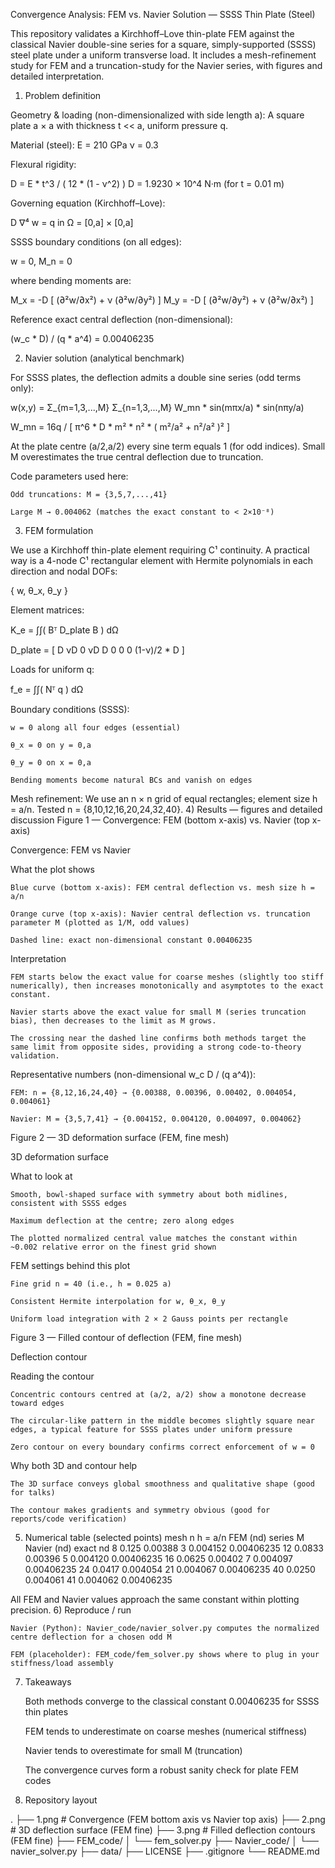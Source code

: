 Convergence Analysis: FEM vs. Navier Solution — SSSS Thin Plate (Steel)

This repository validates a Kirchhoff–Love thin-plate FEM against the classical Navier double-sine series for a square, simply-supported (SSSS) steel plate under a uniform transverse load. It includes a mesh-refinement study for FEM and a truncation-study for the Navier series, with figures and detailed interpretation.
1) Problem definition

Geometry & loading (non-dimensionalized with side length a):
A square plate a × a with thickness t << a, uniform pressure q.

Material (steel):
E = 210 GPa
ν = 0.3

Flexural rigidity:

D = E * t^3 / ( 12 * (1 - ν^2) )
D = 1.9230 × 10^4 N·m   (for t = 0.01 m)

Governing equation (Kirchhoff–Love):

D ∇⁴ w = q   in Ω = [0,a] × [0,a]

SSSS boundary conditions (on all edges):

w = 0,    M_n = 0

where bending moments are:

M_x = -D [ (∂²w/∂x²) + ν (∂²w/∂y²) ]
M_y = -D [ (∂²w/∂y²) + ν (∂²w/∂x²) ]

Reference exact central deflection (non-dimensional):

(w_c * D) / (q * a^4) = 0.00406235

2) Navier solution (analytical benchmark)

For SSSS plates, the deflection admits a double sine series (odd terms only):

w(x,y) = Σ_{m=1,3,...,M} Σ_{n=1,3,...,M} W_mn *
         sin(mπx/a) * sin(nπy/a)

W_mn = 16q / [ π^6 * D * m² * n² * ( m²/a² + n²/a² )² ]

At the plate centre (a/2,a/2) every sine term equals 1 (for odd indices).
Small M overestimates the true central deflection due to truncation.

Code parameters used here:

    Odd truncations: M = {3,5,7,...,41}

    Large M → 0.004062 (matches the exact constant to < 2×10⁻⁸)

3) FEM formulation

We use a Kirchhoff thin-plate element requiring C¹ continuity.
A practical way is a 4-node C¹ rectangular element with Hermite polynomials in each direction and nodal DOFs:

{ w, θ_x, θ_y }

Element matrices:

K_e = ∫∫( Bᵀ D_plate B ) dΩ

D_plate =
[  D      νD       0
   νD     D        0
   0      0   (1-ν)/2 * D ]

Loads for uniform q:

f_e = ∫∫( Nᵀ q ) dΩ

Boundary conditions (SSSS):

    w = 0 along all four edges (essential)

    θ_x = 0 on y = 0,a

    θ_y = 0 on x = 0,a

    Bending moments become natural BCs and vanish on edges

Mesh refinement:
We use an n × n grid of equal rectangles; element size h = a/n.
Tested n = {8,10,12,16,20,24,32,40}.
4) Results — figures and detailed discussion
Figure 1 — Convergence: FEM (bottom x-axis) vs. Navier (top x-axis)

Convergence: FEM vs Navier

What the plot shows

    Blue curve (bottom x-axis): FEM central deflection vs. mesh size h = a/n

    Orange curve (top x-axis): Navier central deflection vs. truncation parameter M (plotted as 1/M, odd values)

    Dashed line: exact non-dimensional constant 0.00406235

Interpretation

    FEM starts below the exact value for coarse meshes (slightly too stiff numerically), then increases monotonically and asymptotes to the exact constant.

    Navier starts above the exact value for small M (series truncation bias), then decreases to the limit as M grows.

    The crossing near the dashed line confirms both methods target the same limit from opposite sides, providing a strong code-to-theory validation.

Representative numbers (non-dimensional w_c D / (q a^4)):

    FEM: n = {8,12,16,24,40} → {0.00388, 0.00396, 0.00402, 0.004054, 0.004061}

    Navier: M = {3,5,7,41} → {0.004152, 0.004120, 0.004097, 0.004062}

Figure 2 — 3D deformation surface (FEM, fine mesh)

3D deformation surface

What to look at

    Smooth, bowl-shaped surface with symmetry about both midlines, consistent with SSSS edges

    Maximum deflection at the centre; zero along edges

    The plotted normalized central value matches the constant within ~0.002 relative error on the finest grid shown

FEM settings behind this plot

    Fine grid n = 40 (i.e., h = 0.025 a)

    Consistent Hermite interpolation for w, θ_x, θ_y

    Uniform load integration with 2 × 2 Gauss points per rectangle

Figure 3 — Filled contour of deflection (FEM, fine mesh)

Deflection contour

Reading the contour

    Concentric contours centred at (a/2, a/2) show a monotone decrease toward edges

    The circular-like pattern in the middle becomes slightly square near edges, a typical feature for SSSS plates under uniform pressure

    Zero contour on every boundary confirms correct enforcement of w = 0

Why both 3D and contour help

    The 3D surface conveys global smoothness and qualitative shape (good for talks)

    The contour makes gradients and symmetry obvious (good for reports/code verification)

5) Numerical table (selected points)
mesh n	h = a/n	FEM (nd)	series M	Navier (nd)	exact nd
8	0.125	0.00388	3	0.004152	0.00406235
12	0.0833	0.00396	5	0.004120	0.00406235
16	0.0625	0.00402	7	0.004097	0.00406235
24	0.0417	0.004054	21	0.004067	0.00406235
40	0.0250	0.004061	41	0.004062	0.00406235

All FEM and Navier values approach the same constant within plotting precision.
6) Reproduce / run

    Navier (Python): Navier_code/navier_solver.py computes the normalized centre deflection for a chosen odd M

    FEM (placeholder): FEM_code/fem_solver.py shows where to plug in your stiffness/load assembly

7) Takeaways

    Both methods converge to the classical constant 0.00406235 for SSSS thin plates

    FEM tends to underestimate on coarse meshes (numerical stiffness)

    Navier tends to overestimate for small M (truncation)

    The convergence curves form a robust sanity check for plate FEM codes

8) Repository layout

.
├── 1.png                 # Convergence (FEM bottom axis vs Navier top axis)
├── 2.png                 # 3D deflection surface (FEM fine)
├── 3.png                 # Filled deflection contours (FEM fine)
├── FEM_code/
│   └── fem_solver.py
├── Navier_code/
│   └── navier_solver.py
├── data/
├── LICENSE
├── .gitignore
└── README.md
